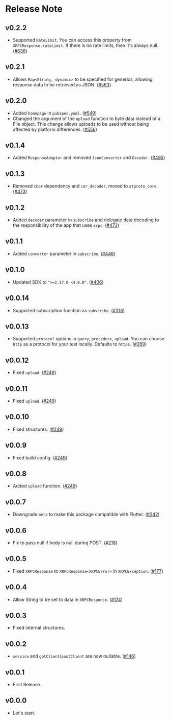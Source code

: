 # Release Note

## v0.2.2

- Supported `RateLimit`. You can access this property from `XRPCResponse.rateLimit`. If there is no rate limits, then it's always null. ([#636](https://github.com/myConsciousness/atproto.dart/issues/636))

## v0.2.1

- Allows `Map<String, dynamic>` to be specified for generics, allowing response data to be retrieved as JSON. ([#563](https://github.com/myConsciousness/atproto.dart/issues/563))

## v0.2.0

- Added `homepage` in `pubspec.yaml`. ([#549](https://github.com/myConsciousness/atproto.dart/issues/549))
- Changed the argument of the `upload` function to byte data instead of a File object. This change allows uploads to be used without being affected by platform differences. ([#556](https://github.com/myConsciousness/atproto.dart/issues/556))

## v0.1.4

- Added `ResponseAdaptor` and removed `JsonConverter` and `Decoder`. ([#495](https://github.com/myConsciousness/atproto.dart/issues/495))

## v0.1.3

- Removed `cbor` dependency and `car_decoder`, moved to `atproto_core`. ([#473](https://github.com/myConsciousness/atproto.dart/issues/473))

## v0.1.2

- Added `decoder` parameter in `subscribe` and delegate data decoding to the responsibility of the app that uses `xrpc`. ([#472](https://github.com/myConsciousness/atproto.dart/issues/472))

## v0.1.1

- Added `converter` parameter in `subscribe`. ([#446](https://github.com/myConsciousness/atproto.dart/issues/446))

## v0.1.0

- Updated SDK to `">=2.17.0 <4.0.0"`. ([#406](https://github.com/myConsciousness/atproto.dart/issues/406))

## v0.0.14

- Supported subscription function as `subscribe`. ([#318](https://github.com/myConsciousness/atproto.dart/issues/318))

## v0.0.13

- Supported `protocol` options in `query`, `procedure`, `upload`. You can choose `http` as a protocol for your test locally. Defaults to `https`. ([#269](https://github.com/myConsciousness/atproto.dart/issues/269))

## v0.0.12

- Fixed `upload`. ([#249](https://github.com/myConsciousness/atproto.dart/issues/249))

## v0.0.11

- Fixed `upload`. ([#249](https://github.com/myConsciousness/atproto.dart/issues/249))

## v0.0.10

- Fixed structures. ([#249](https://github.com/myConsciousness/atproto.dart/issues/249))

## v0.0.9

- Fixed build config. ([#249](https://github.com/myConsciousness/atproto.dart/issues/249))

## v0.0.8

- Added `upload` function. ([#249](https://github.com/myConsciousness/atproto.dart/issues/249))

## v0.0.7

- Downgrade `meta` to make this package compatible with Flutter. ([#242](https://github.com/myConsciousness/atproto.dart/issues/242))

## v0.0.6

- Fix to pass null if body is null during POST. ([#218](https://github.com/myConsciousness/atproto.dart/issues/218))

## v0.0.5

- Fixed `XRPCResponse` to `XRPCResponse<XRPCError>` in `XRPCException`. ([#177](https://github.com/myConsciousness/atproto.dart/issues/177))

## v0.0.4

- Allow String to be set to data in `XRPCResponse`. ([#174](https://github.com/myConsciousness/atproto.dart/issues/174))

## v0.0.3

- Fixed internal structures.

## v0.0.2

- `service` and `getClient`/`postClient` are now nullable. ([#146](https://github.com/myConsciousness/atproto.dart/issues/146))

## v0.0.1

- First Release.

## v0.0.0

- Let's start.
